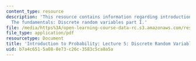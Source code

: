 ```yaml
---
content_type: resource
description: 'This resource contains information regarding introduction to probability:
  The fundamentals: Discrete random variables part I.'
file: /media/https%3A/open-learning-course-data-rc.s3.amazonaws.com/res-6-012-introduction-to-probability-spring-2018/b7a4c6515a088e73c26c3583c5ca8a5a_MITRES_6_012S18_L05.pdf
file_type: application/pdf
resourcetype: Document
title: 'Introduction to Probability: Lecture 5: Discrete Random Variables Part I'
uid: b7a4c651-5a08-8e73-c26c-3583c5ca8a5a
---
```

